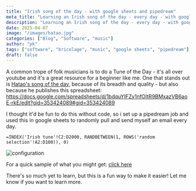```yaml
---
title: "Irish song of the day - with google sheets and pipedream"
meta_title: "Learning an Irish song of the day - every day - with google sheets and pipedream"
description: "Learning an Irish song of the day - every day - with google sheets and pipedream"
date: 2025-04-07
image: "/images/hatao.jpg"
categories: ["Blog", "Software", "music"]
author: "pk"
tags: ["software", "bricolage", "music", "google sheets", "pipedream"]
draft: false
---
```


A common trope of folk musicians is to do a Tune of the Day - it's all over youtube and it's a great resource for a beginner like me. One that stands out is [Hatao's song of the day](http://irishflute.info/), because of its breadth and quality - but also because he publishes this spreadsheet:
https://docs.google.com/spreadsheets/d/1bdquYIFZy1nfOItR9BMxazVB6aoE-rkE/edit?gid=353424089#gid=353424089


I thought it'd be fun to do this without code, so i set up a pipedream job and used this in google sheets to randomly pull and send myself an email every day.
```
=INDEX('Irish tune'!C2:D2000, RANDBETWEEN(1, ROWS('random selection'!A2:D100)), 0)
```

![configuration](/images/itm-config.png)


For a quick sample of what you might get: [click here](https://www.youtube.com/watch?v=Tw8DZfCPIog)

There's so much yet to learn, but this is a fun way to make it easier! Let me know if you want to learn more.
